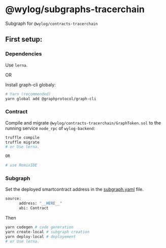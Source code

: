 # @wylog/subgraphs-tracerchain

Subgraph for `@wylog/contracts-tracerchain`

## First setup:

### **Dependencies**

Use `lerna`.

OR

Install graph-cli globaly:

```bash
# Yarn (recommended)
yarn global add @graphprotocol/graph-cli
```

### **Contract**

Compile and migrate `@wylog/contracts-tracerchain/GraphToken.sol` to the running service `node_rpc` of `wylog-backend`:

```bash
truffle compile
truffle migrate
# or Use lerna.

OR

# use RemixIDE
```

### **Subgraph**

Set the deployed smartcontract address in the [subgraph.yaml](../tracerchain/subgraph.yaml) file.

```bash
source:
      address: "__HERE__"
      abi: Contract
```

Then

```bash
yarn codegen # code generation
yarn create-local # subgraph creation
yarn deploy-local # deployement
# or Use lerna.
```
